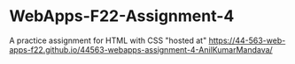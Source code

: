# WebApps-F22-Assignment-4
A practice assignment for HTML with CSS
"hosted at" https://44-563-web-apps-f22.github.io/44563-webapps-assignment-4-AnilKumarMandava/